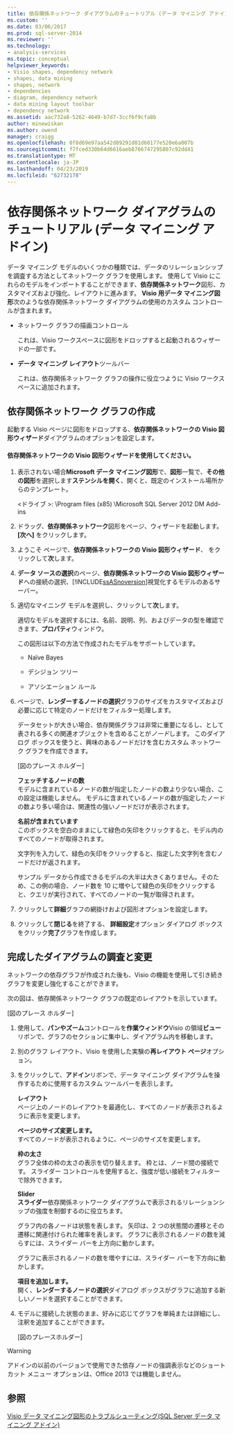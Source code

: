 ```yaml
---
title: 依存関係ネットワーク ダイアグラムのチュートリアル (データ マイニング アドイン) |Microsoft Docs
ms.custom: ''
ms.date: 03/06/2017
ms.prod: sql-server-2014
ms.reviewer: ''
ms.technology:
- analysis-services
ms.topic: conceptual
helpviewer_keywords:
- Visio shapes, dependency network
- shapes, data mining
- shapes, network
- dependencies
- diagram, dependency network
- data mining layout toolbar
- dependency network
ms.assetid: aac732a8-5262-4649-b7d7-3ccf6f9cfa8b
author: minewiskan
ms.author: owend
manager: craigg
ms.openlocfilehash: 0f8d69e97aa542d89291d81d60177e520e6a007b
ms.sourcegitcommit: f7fced330b64d6616aeb8766747295807c92dd41
ms.translationtype: MT
ms.contentlocale: ja-JP
ms.lasthandoff: 04/23/2019
ms.locfileid: "62732178"
---
```

# <a name="dependency-network-diagram-walkthrough-data-mining-add-ins"></a>依存関係ネットワーク ダイアグラムのチュートリアル (データ マイニング アドイン)
  データ マイニング モデルのいくつかの種類では、データのリレーションシップを調査する方法としてネットワーク グラフを使用します。 使用して Visio にこれらのモデルをインポートすることができます、**依存関係ネットワーク**図形、カスタマイズおよび強化、レイアウトに進みます。 **Visio 用データ マイニング図形**次のような依存関係ネットワーク ダイアグラムの使用のカスタム コントロールが含まれます。  
  
-   ネットワーク グラフの描画コントロール  
  
     これは、Visio ワークスペースに図形をドロップすると起動されるウィザードの一部です。  
  
-   **データ マイニング レイアウト**ツールバー  
  
     これは、依存関係ネットワーク グラフの操作に役立つように Visio ワークスペースに追加されます。  
  
## <a name="build-a-dependency-network-graph"></a>依存関係ネットワーク グラフの作成  
 起動する Visio ページに図形をドロップする、**依存関係ネットワークの Visio 図形ウィザード**ダイアグラムのオプションを設定します。  
  
#### <a name="use-the-dependency-net-visio-shape-wizard"></a>依存関係ネットワークの Visio 図形ウィザードを使用してください。  
  
1.  表示されない場合**Microsoft データ マイニング図形**で、**図形**一覧で、**その他の図形**を選択します**ステンシルを開く**、開くと、既定のインストール場所からのテンプレート。  
  
     \<ドライブ >: \Program files (x85) \Microsoft SQL Server 2012 DM Add-ins  
  
2.  ドラッグ、**依存関係ネットワーク**図形をページ、ウィザードを起動します。 **[次へ]** をクリックします。  
  
3.  ようこそ ページで、**依存関係ネットワークの Visio 図形ウィザード**、 をクリックして**次**します。  
  
4.  **データ ソースの選択**のページ、**依存関係ネットワークの Visio 図形ウィザード**への接続の選択、[!INCLUDE[ssASnoversion](../includes/ssasnoversion-md.md)]視覚化するモデルのあるサーバー。  
  
5.  適切なマイニング モデルを選択し、クリックして**次**します。  
  
     適切なモデルを選択するには、名前、説明、列、およびデータの型を確認できます、**プロパティ**ウィンドウ。  
  
     この図形は以下の方法で作成されたモデルをサポートしています。  
  
    -   Naïve Bayes  
  
    -   デシジョン ツリー  
  
    -   アソシエーション ルール  
  
6.  ページで、**レンダーするノードの選択**グラフのサイズをカスタマイズおよび必要に応じて特定のノードだけをフィルター処理します。  
  
     データセットが大きい場合、依存関係グラフは非常に重要になるし、として表される多くの関連オブジェクトを含めることが*ノード*します。 このダイアログ ボックスを使うと、興味のあるノードだけを含むカスタム ネットワーク グラフを作成できます。  
  
     [図のプレース ホルダー]  
  
     **フェッチするノードの数**  
     モデルに含まれているノードの数が指定したノードの数より少ない場合、この設定は機能しません。 モデルに含まれているノードの数が指定したノードの数より多い場合は、関連性の強いノードだけが表示されます。  
  
     **名前が含まれています**  
     このボックスを空白のままにして緑色の矢印をクリックすると、モデル内のすべてのノードが取得されます。  
  
     文字列を入力して、緑色の矢印をクリックすると、指定した文字列を含むノードだけが返されます。  
  
     サンプル データから作成できるモデルの大半は大きくありません。そのため、この例の場合、ノード数を 10 に増やして緑色の矢印をクリックすると、クエリが実行されて、すべてのノードの一覧が取得されます。  
  
7.  クリックして**詳細**グラフの網掛けおよび図形オプションを設定します。  
  
8.  クリックして**閉じる**を終了する、 **詳細設定**オプション ダイアログ ボックスをクリック**完了**グラフを作成します。  
  
## <a name="explore-and-modify-the-finished-diagram"></a>完成したダイアグラムの調査と変更  
 ネットワークの依存グラフが作成された後も、Visio の機能を使用して引き続きグラフを変更し強化することができます。  
  
 次の図は、依存関係ネットワーク グラフの既定のレイアウトを示しています。  
  
 [図のプレース ホルダー]  
  
1.  使用して、**パンやズーム**コントロールを**作業ウィンドウ**Visio の領域**ビュー**リボンで、グラフのセクションに集中し、ダイアグラム内を移動します。  
  
2.  別のグラフ レイアウト、Visio を使用した実験の**再レイアウト ページ**オプション。  
  
3.  をクリックして、**アドイン**リボンで、データ マイニング ダイアグラムを操作するために使用するカスタム ツールバーを表示します。  
  
     **レイアウト**  
     ページ上のノードのレイアウトを最適化し、すべてのノードが表示されるように表示を変更します。  
  
     **ページのサイズ変更します。**  
     すべてのノードが表示されるように、ページのサイズを変更します。  
  
     **枠の太さ**  
     グラフ全体の枠の太さの表示を切り替えます。 枠とは、ノード間の接続です。 スライダー コントロールを使用すると、強度が低い接続をフィルターで除外できます。  
  
     **Slider**  
     **スライダー**依存関係ネットワーク ダイアグラムで表示されるリレーションシップの強度を制御するのに役立ちます。  
  
     グラフ内の各ノードは状態を表します。 矢印は、2 つの状態間の遷移とその遷移に関連付けられた確率を表します。 グラフに表示されるノードの数を減らすには、スライダー バーを上方向に動かします。  
  
     グラフに表示されるノードの数を増やすには、スライダー バーを下方向に動かします。  
  
     **項目を追加します。**  
     開く、**レンダーするノードの選択**ダイアログ ボックスがグラフに追加する新しいノードを選択することができます。  
  
4.  モデルに接続した状態のまま、好みに応じてグラフを単純または詳細にし、注釈を追加することができます。  
  
     [図のプレースホルダー]  
  
> [!WARNING]  
>  アドインの以前のバージョンで使用できた依存ノードの強調表示などのショートカット メニュー オプションは、Office 2013 では機能しません。  
  
## <a name="see-also"></a>参照  
 [Visio データ マイニング図形のトラブルシューティング&#40;SQL Server データ マイニング アドイン&#41;](troubleshooting-visio-data-mining-diagrams-sql-server-data-mining-add-ins.md)  
  
  

